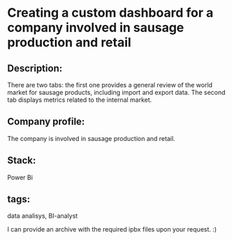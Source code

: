 # Creating a custom dashboard for a company involved in sausage production and retail

## Description:
There are two tabs: the first one provides a general review of the world market for sausage products, including import and export data. The second tab displays metrics related to the internal market.

## Company profile:
The company is involved in sausage production and retail.

## Stack:
Power Bi

## tags:
data analisys, BI-analyst

I can provide an archive with the required ipbx files upon your request. :)
